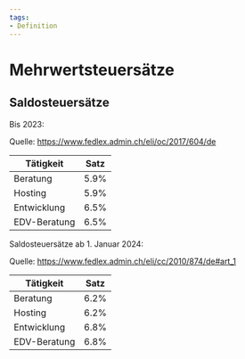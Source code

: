 ```yaml
---
tags:
- Definition
---
```

# Mehrwertsteuersätze

## Saldosteuersätze

Bis 2023:

Quelle: <https://www.fedlex.admin.ch/eli/oc/2017/604/de>

| Tätigkeit    | Satz |
| ------------ | ---- |
| Beratung     | 5.9% |
| Hosting      | 5.9% |
| Entwicklung  | 6.5% |
| EDV-Beratung | 6.5% |

Saldosteuersätze ab 1. Januar 2024:

Quelle: <https://www.fedlex.admin.ch/eli/cc/2010/874/de#art_1>

| Tätigkeit    | Satz |
| ------------ | ---- |
| Beratung     | 6.2% |
| Hosting      | 6.2% |
| Entwicklung  | 6.8% |
| EDV-Beratung | 6.8% |